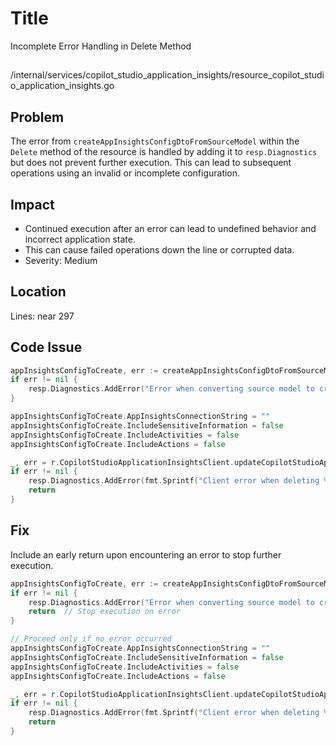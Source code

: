 # Title
Incomplete Error Handling in Delete Method

##

/internal/services/copilot_studio_application_insights/resource_copilot_studio_application_insights.go

## Problem

The error from `createAppInsightsConfigDtoFromSourceModel` within the `Delete` method of the resource is handled by adding it to `resp.Diagnostics` but does not prevent further execution. This can lead to subsequent operations using an invalid or incomplete configuration.

## Impact

- Continued execution after an error can lead to undefined behavior and incorrect application state.
- This can cause failed operations down the line or corrupted data.
- Severity: Medium

## Location

Lines: near 297

## Code Issue

```go
appInsightsConfigToCreate, err := createAppInsightsConfigDtoFromSourceModel(*state)
if err != nil {
    resp.Diagnostics.AddError("Error when converting source model to create Copilot Studio Application Insights configuration dto", err.Error())
}

appInsightsConfigToCreate.AppInsightsConnectionString = ""
appInsightsConfigToCreate.IncludeSensitiveInformation = false
appInsightsConfigToCreate.IncludeActivities = false
appInsightsConfigToCreate.IncludeActions = false

_, err = r.CopilotStudioApplicationInsightsClient.updateCopilotStudioAppInsightsConfiguration(ctx, *appInsightsConfigToCreate, state.BotId.ValueString())
if err != nil {
    resp.Diagnostics.AddError(fmt.Sprintf("Client error when deleting %s", r.FullTypeName()), err.Error())
    return
}
```

## Fix

Include an early return upon encountering an error to stop further execution.

```go
appInsightsConfigToCreate, err := createAppInsightsConfigDtoFromSourceModel(*state)
if err != nil {
    resp.Diagnostics.AddError("Error when converting source model to create Copilot Studio Application Insights configuration dto", err.Error())
    return  // Stop execution on error
}

// Proceed only if no error occurred
appInsightsConfigToCreate.AppInsightsConnectionString = ""
appInsightsConfigToCreate.IncludeSensitiveInformation = false
appInsightsConfigToCreate.IncludeActivities = false
appInsightsConfigToCreate.IncludeActions = false

_, err = r.CopilotStudioApplicationInsightsClient.updateCopilotStudioAppInsightsConfiguration(ctx, *appInsightsConfigToCreate, state.BotId.ValueString())
if err != nil {
    resp.Diagnostics.AddError(fmt.Sprintf("Client error when deleting %s", r.FullTypeName()), err.Error())
    return
}
```